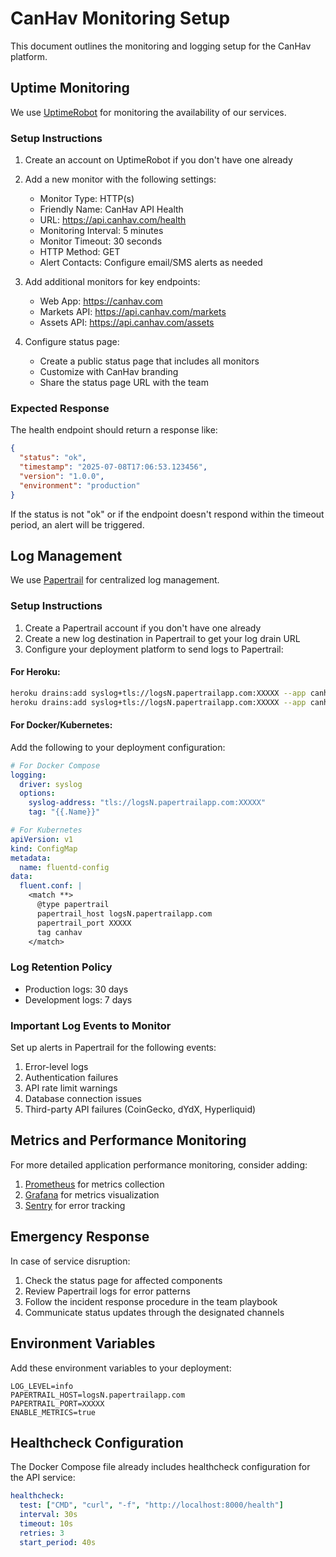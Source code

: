 # CanHav Monitoring Setup

This document outlines the monitoring and logging setup for the CanHav platform.

## Uptime Monitoring

We use [UptimeRobot](https://uptimerobot.com/) for monitoring the availability of our services.

### Setup Instructions

1. Create an account on UptimeRobot if you don't have one already
2. Add a new monitor with the following settings:
   - Monitor Type: HTTP(s)
   - Friendly Name: CanHav API Health
   - URL: https://api.canhav.com/health
   - Monitoring Interval: 5 minutes
   - Monitor Timeout: 30 seconds
   - HTTP Method: GET
   - Alert Contacts: Configure email/SMS alerts as needed

3. Add additional monitors for key endpoints:
   - Web App: https://canhav.com
   - Markets API: https://api.canhav.com/markets
   - Assets API: https://api.canhav.com/assets

4. Configure status page:
   - Create a public status page that includes all monitors
   - Customize with CanHav branding
   - Share the status page URL with the team

### Expected Response

The health endpoint should return a response like:

```json
{
  "status": "ok",
  "timestamp": "2025-07-08T17:06:53.123456",
  "version": "1.0.0",
  "environment": "production"
}
```

If the status is not "ok" or if the endpoint doesn't respond within the timeout period, an alert will be triggered.

## Log Management

We use [Papertrail](https://www.papertrail.com/) for centralized log management.

### Setup Instructions

1. Create a Papertrail account if you don't have one already
2. Create a new log destination in Papertrail to get your log drain URL
3. Configure your deployment platform to send logs to Papertrail:

#### For Heroku:

```bash
heroku drains:add syslog+tls://logsN.papertrailapp.com:XXXXX --app canhav-api
heroku drains:add syslog+tls://logsN.papertrailapp.com:XXXXX --app canhav-web
```

#### For Docker/Kubernetes:

Add the following to your deployment configuration:

```yaml
# For Docker Compose
logging:
  driver: syslog
  options:
    syslog-address: "tls://logsN.papertrailapp.com:XXXXX"
    tag: "{{.Name}}"

# For Kubernetes
apiVersion: v1
kind: ConfigMap
metadata:
  name: fluentd-config
data:
  fluent.conf: |
    <match **>
      @type papertrail
      papertrail_host logsN.papertrailapp.com
      papertrail_port XXXXX
      tag canhav
    </match>
```

### Log Retention Policy

- Production logs: 30 days
- Development logs: 7 days

### Important Log Events to Monitor

Set up alerts in Papertrail for the following events:

1. Error-level logs
2. Authentication failures
3. API rate limit warnings
4. Database connection issues
5. Third-party API failures (CoinGecko, dYdX, Hyperliquid)

## Metrics and Performance Monitoring

For more detailed application performance monitoring, consider adding:

1. [Prometheus](https://prometheus.io/) for metrics collection
2. [Grafana](https://grafana.com/) for metrics visualization
3. [Sentry](https://sentry.io/) for error tracking

## Emergency Response

In case of service disruption:

1. Check the status page for affected components
2. Review Papertrail logs for error patterns
3. Follow the incident response procedure in the team playbook
4. Communicate status updates through the designated channels

## Environment Variables

Add these environment variables to your deployment:

```
LOG_LEVEL=info
PAPERTRAIL_HOST=logsN.papertrailapp.com
PAPERTRAIL_PORT=XXXXX
ENABLE_METRICS=true
```

## Healthcheck Configuration

The Docker Compose file already includes healthcheck configuration for the API service:

```yaml
healthcheck:
  test: ["CMD", "curl", "-f", "http://localhost:8000/health"]
  interval: 30s
  timeout: 10s
  retries: 3
  start_period: 40s
```
